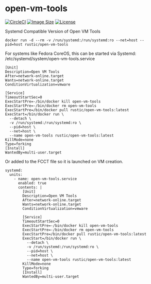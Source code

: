 # open-vm-tools

[![CircleCI](https://dl.circleci.com/status-badge/img/gh/rustic/open-vm-tools/tree/main.svg?style=shield)](https://dl.circleci.com/status-badge/redirect/gh/rustic/open-vm-tools/tree/main)
[![Image Size](https://img.shields.io/docker/image-size/rustic/open-vm-tools/latest)](https://hub.docker.com/repository/docker/rustic/open-vm-tools)
[![License](https://img.shields.io/github/license/rustic/open-vm-tools)](https://hub.docker.com/repository/docker/rustic/open-vm-tools)

Systemd Compatible Version of Open VM Tools

```docker
docker run -d --rm -v /run/systemd:/run/systemd:ro --net=host --pid=host rustic/open-vm-tools
```

For systems like Fedora CoreOS, this can be started via Systemd: /etc/systemd/system/open-vm-tools.service

```shell
[Unit]
Description=Open VM Tools
After=network-online.target
Wants=network-online.target
ConditionVirtualization=vmware

[Service]
TimeoutStartSec=0
ExecStartPre=-/bin/docker kill open-vm-tools
ExecStartPre=-/bin/docker rm open-vm-tools
ExecStartPre=/bin/docker pull rustic/open-vm-tools:latest
ExecStart=/bin/docker run \
  --detach \
  -v /run/systemd:/run/systemd:ro \
  --pid=host \
  --net=host \
  --name open-vm-tools rustic/open-vm-tools:latest
KillMode=none
Type=forking
[Install]
WantedBy=multi-user.target
```

Or added to the FCCT file so it is launched on VM creation.

```shell
systemd:
  units:
    - name: open-vm-tools.service
      enabled: true
      contents: |
        [Unit]
        Description=Open VM Tools
        After=network-online.target
        Wants=network-online.target
        ConditionVirtualization=vmware

        [Service]
        TimeoutStartSec=0
        ExecStartPre=-/bin/docker kill open-vm-tools
        ExecStartPre=-/bin/docker rm open-vm-tools
        ExecStartPre=/bin/docker pull rustic/open-vm-tools:latest
        ExecStart=/bin/docker run \
          --detach \
          -v /run/systemd:/run/systemd:ro \
          --pid=host \
          --net=host \
          --name open-vm-tools rustic/open-vm-tools:latest
        KillMode=none
        Type=forking
        [Install]
        WantedBy=multi-user.target
```
